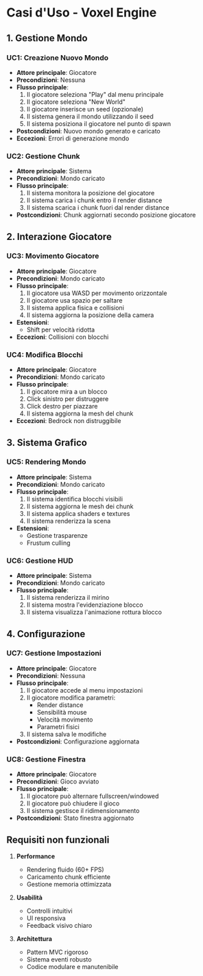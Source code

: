 # Casi d'Uso - Voxel Engine

## 1. Gestione Mondo

### UC1: Creazione Nuovo Mondo
- **Attore principale**: Giocatore
- **Precondizioni**: Nessuna
- **Flusso principale**:
  1. Il giocatore seleziona "Play" dal menu principale
  2. Il giocatore seleziona "New World"
  3. Il giocatore inserisce un seed (opzionale)
  4. Il sistema genera il mondo utilizzando il seed
  5. Il sistema posiziona il giocatore nel punto di spawn
- **Postcondizioni**: Nuovo mondo generato e caricato
- **Eccezioni**: Errori di generazione mondo

### UC2: Gestione Chunk
- **Attore principale**: Sistema
- **Precondizioni**: Mondo caricato
- **Flusso principale**:
  1. Il sistema monitora la posizione del giocatore
  2. Il sistema carica i chunk entro il render distance
  3. Il sistema scarica i chunk fuori dal render distance
- **Postcondizioni**: Chunk aggiornati secondo posizione giocatore

## 2. Interazione Giocatore

### UC3: Movimento Giocatore
- **Attore principale**: Giocatore
- **Precondizioni**: Mondo caricato
- **Flusso principale**:
  1. Il giocatore usa WASD per movimento orizzontale
  2. Il giocatore usa spazio per saltare
  3. Il sistema applica fisica e collisioni
  4. Il sistema aggiorna la posizione della camera
- **Estensioni**:
  - Shift per velocità ridotta
- **Eccezioni**: Collisioni con blocchi

### UC4: Modifica Blocchi
- **Attore principale**: Giocatore
- **Precondizioni**: Mondo caricato
- **Flusso principale**:
  1. Il giocatore mira a un blocco
  2. Click sinistro per distruggere
  3. Click destro per piazzare
  4. Il sistema aggiorna la mesh del chunk
- **Eccezioni**: Bedrock non distruggibile

## 3. Sistema Grafico

### UC5: Rendering Mondo
- **Attore principale**: Sistema
- **Precondizioni**: Mondo caricato
- **Flusso principale**:
  1. Il sistema identifica blocchi visibili
  2. Il sistema aggiorna le mesh dei chunk
  3. Il sistema applica shaders e textures
  4. Il sistema renderizza la scena
- **Estensioni**:
  - Gestione trasparenze
  - Frustum culling

### UC6: Gestione HUD
- **Attore principale**: Sistema
- **Precondizioni**: Mondo caricato
- **Flusso principale**:
  1. Il sistema renderizza il mirino
  2. Il sistema mostra l'evidenziazione blocco
  3. Il sistema visualizza l'animazione rottura blocco

## 4. Configurazione

### UC7: Gestione Impostazioni
- **Attore principale**: Giocatore
- **Precondizioni**: Nessuna
- **Flusso principale**:
  1. Il giocatore accede al menu impostazioni
  2. Il giocatore modifica parametri:
     - Render distance
     - Sensibilità mouse
     - Velocità movimento
     - Parametri fisici
  3. Il sistema salva le modifiche
- **Postcondizioni**: Configurazione aggiornata

### UC8: Gestione Finestra
- **Attore principale**: Giocatore
- **Precondizioni**: Gioco avviato
- **Flusso principale**:
  1. Il giocatore può alternare fullscreen/windowed
  2. Il giocatore può chiudere il gioco
  3. Il sistema gestisce il ridimensionamento
- **Postcondizioni**: Stato finestra aggiornato

## Requisiti non funzionali
1. **Performance**
   - Rendering fluido (60+ FPS)
   - Caricamento chunk efficiente
   - Gestione memoria ottimizzata

2. **Usabilità**
   - Controlli intuitivi
   - UI responsiva
   - Feedback visivo chiaro

3. **Architettura**
   - Pattern MVC rigoroso
   - Sistema eventi robusto
   - Codice modulare e manutenibile